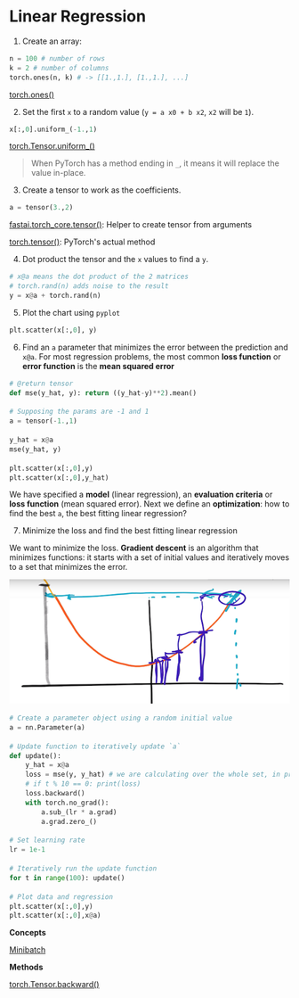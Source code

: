 # Linear Regression

1. Create an array:

```py
n = 100 # number of rows
k = 2 # number of columns
torch.ones(n, k) # -> [[1.,1.], [1.,1.], ...]
```

[torch.ones()](https://pytorch.org/docs/stable/torch.html#torch.ones)

2. Set the first `x` to a random value (`y = a x0 + b x2`, `x2` will be `1`).

```py
x[:,0].uniform_(-1.,1)
```

[torch.Tensor.uniform_()](https://pytorch.org/docs/stable/tensors.html#torch.Tensor.uniform_)

> When PyTorch has a method ending in `_`, it means it will replace the value in-place.

3. Create a tensor to work as the coefficients.

```py
a = tensor(3.,2)
```

[fastai.torch_core.tensor()](https://docs.fast.ai/torch_core.html#tensor): Helper to create tensor from arguments

[torch.tensor()](https://pytorch.org/docs/stable/torch.html#torch.tensor): PyTorch's actual method

4. Dot product the tensor and the `x` values to find a `y`.

```py
# x@a means the dot product of the 2 matrices
# torch.rand(n) adds noise to the result
y = x@a + torch.rand(n) 
```

5. Plot the chart using `pyplot`

```py
plt.scatter(x[:,0], y)
```

6. Find an `a` parameter that minimizes the error between the prediction and `x@a`. For most regression problems, the most common **loss function** or **error function** is the **mean squared error**

```py
# @return tensor
def mse(y_hat, y): return ((y_hat-y)**2).mean()

# Supposing the params are -1 and 1
a = tensor(-1.,1)

y_hat = x@a
mse(y_hat, y)

plt.scatter(x[:,0],y)
plt.scatter(x[:,0],y_hat)
```

We have specified a **model** (linear regression), an **evaluation criteria** or **loss function** (mean squared error). Next we define an **optimization**: how to find the best `a`, the best fitting linear regression?

7. Minimize the loss and find the best fitting linear regression

We want to minimize the loss. **Gradient descent** is an algorithm that minimizes functions: it starts with a set of initial values and iteratively moves to a set that minimizes the error.

![Steps of a gradient descent strategy](./img/learning_rate_plot.png)

```py
# Create a parameter object using a random initial value
a = nn.Parameter(a)

# Update function to iteratively update `a`
def update():
    y_hat = x@a
    loss = mse(y, y_hat) # we are calculating over the whole set, in practice we use minibatches
    # if t % 10 == 0: print(loss)
    loss.backward() 
    with torch.no_grad():
        a.sub_(lr * a.grad)
        a.grad.zero_()

# Set learning rate
lr = 1e-1

# Iteratively run the update function
for t in range(100): update()

# Plot data and regression
plt.scatter(x[:,0],y)
plt.scatter(x[:,0],x@a)
```

**Concepts**

[Minibatch](./Glossary.md#Minibatch)

**Methods**

[torch.Tensor.backward()](https://pytorch.org/docs/stable/autograd.html#torch.Tensor.backward)
